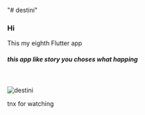 "# destini" 

<h3>Hi</h3>

This my eighth Flutter app

<h5>this app like story you choses what happing </h5>
<br>


![destini](https://user-images.githubusercontent.com/35490681/67620870-e31a6f80-f80b-11e9-98ab-fd4a3fc6cd1c.gif)




tnx for watching
